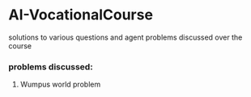 # AI-VocationalCourse
solutions to various questions and agent problems discussed over the course

### problems discussed:
1) Wumpus world problem
